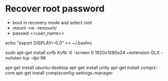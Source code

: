 # Recover root password
* boot in recovery mode and select root
* mount -rw -remount/
* passwd <<user_name>>

echo "export DISPLAY=:0.0" >> ~/.bashrc

sudo apt-get install xvfb
Xvfb :0 -screen 0 1920x1080x24 +extension GLX -nolisten tcp -dpi 96

apt-get install ubuntu-desktop
apt-get install unity
apt-get install compiz-core
apt-get install compizconfig-settings-manager